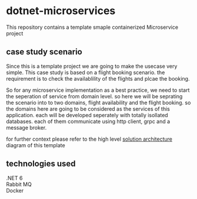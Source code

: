# dotnet-microservices

This repository contains a template smaple containerized Microservice project

## case study scenario

Since this is a template project we are going to make the usecase very simple. 
This case study is based on a flight booking scenario. the requirement is to check the availablility of the flights and plcae the booking.

So for any microservice implementation as a best practice, we need to start the seperation of service from domain level. so here we will be seprating the scenario into to two domains, flight availability and the flight booking. so the domains here are going to be considered as the services of this application. each will be developed seperately with totally isollated databases.
each of them communicate using http client, grpc and a message broker.

for further context please refer to the high level [solution architecture](https://github.com/vithushanms/dotnet-microservices/blob/main/solution_architecture.drawio.png) diagram of this template

## technologies used
.NET 6 </br>
Rabbit MQ </br>
Docker </br>
</br>